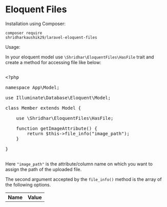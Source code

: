 # Eloquent Files

Installation using Composer:

<code>composer require shridharkaushik29/laravel-eloquent-files</code>


Usage: 

In your eloquent model use `\Shridhar\EloquentFiles\HasFile` trait and create a method for accessing file like below:

<pre>

&lt;?php

namespace App\Model;

use Illuminate\Database\Eloquent\Model;

class Member extends Model {

	use \Shridhar\EloquentFiles\HasFile;

	function getImageAttribute() {
		return $this->file_info("image_path");
	}

}

</pre>

Here `"image_path"` is the attribute/column name on which you want to assign the path of the uploaded file.

The second argument accepted by the `file_info()` method is the array of the following options.

<table>
	<tr>
		<th>
			Name
		</td>
		<th>
			Value
		</th>
	<tr>
</table>
